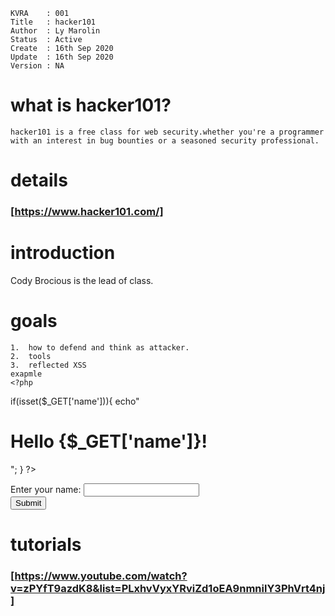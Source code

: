 ```
KVRA    : 001
Title   : hacker101
Author  : Ly Marolin
Status  : Active
Create  : 16th Sep 2020
Update  : 16th Sep 2020
Version : NA
```

#   **what is hacker101?**
    hacker101 is a free class for web security.whether you're a programmer with an interest in bug bounties or a seasoned security professional.
   
# **details**
### [https://www.hacker101.com/]

#   **introduction**
Cody Brocious is the lead of class.

# **goals**
    1.  how to defend and think as attacker.
    2.  tools
    3.  reflected XSS
    exapmle 
    <?php
   if(isset($_GET['name'])){
       echo"<h1>Hello {$_GET['name']}!</h1>";
   }
   ?>
   <form method="GET">
   Enter your name: <input type="input""name="name"><br>
   <input type="submit"> 

# **tutorials**
### [https://www.youtube.com/watch?v=zPYfT9azdK8&list=PLxhvVyxYRviZd1oEA9nmnilY3PhVrt4nj]